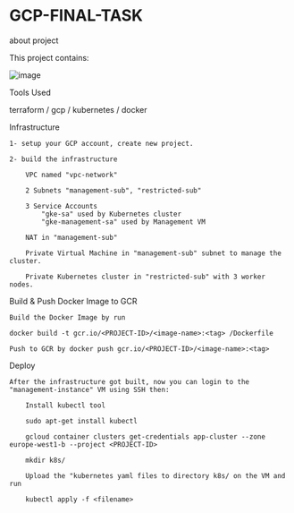 # GCP-FINAL-TASK

about project

This project contains:

![image](https://user-images.githubusercontent.com/111515472/198904801-d1d852d1-93ec-47d8-9d60-a6d0ed06fb60.png)



Tools Used

terraform / gcp / kubernetes / docker


 Infrastructure

    1- setup your GCP account, create new project.

    2- build the infrastructure

        VPC named "vpc-network"

        2 Subnets "management-sub", "restricted-sub"

        3 Service Accounts
            "gke-sa" used by Kubernetes cluster
            "gke-management-sa" used by Management VM

        NAT in "management-sub"

        Private Virtual Machine in "management-sub" subnet to manage the cluster.

        Private Kubernetes cluster in "restricted-sub" with 3 worker nodes.


Build & Push Docker Image to GCR

    Build the Docker Image by run

    docker build -t gcr.io/<PROJECT-ID>/<image-name>:<tag> /Dockerfile

    Push to GCR by docker push gcr.io/<PROJECT-ID>/<image-name>:<tag>



Deploy

    After the infrastructure got built, now you can login to the "management-instance" VM using SSH then:

        Install kubectl tool
        
        sudo apt-get install kubectl
        
        gcloud container clusters get-credentials app-cluster --zone europe-west1-b --project <PROJECT-ID>
        
        mkdir k8s/

        Upload the "kubernetes yaml files to directory k8s/ on the VM and run

        kubectl apply -f <filename>
